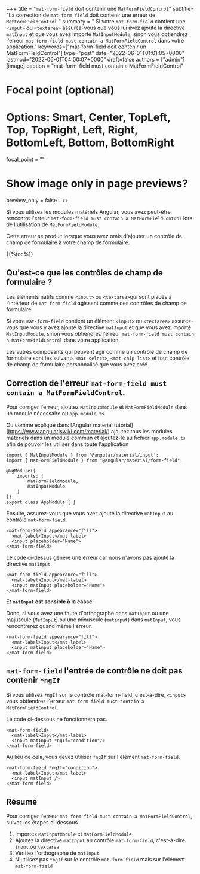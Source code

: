 +++
title   = "`mat-form-field` doit contenir une `MatFormFieldControl`"
subtitle= "La correction de `mat-form-field` doit contenir une erreur de `MatFormFieldControl` "
summary = " Si votre `mat-form-field` contient une `<input>` ou `<textarea>` assurez-vous que vous lui avez ajouté la directive `matInput` et que vous avez importé `MatInputModule`, sinon vous obtiendrez l'erreur `mat-form-field must contain a MatFormFieldControl` dans votre application."
keywords=["mat-form-field doit contenir un MatFormFieldControl"]
type="post"
date="2022-06-01T01:01:05+0000"
lastmod="2022-06-01T04:00:07+0000"
draft=false
authors = ["admin"]
[image]
  caption = "mat-form-field must contain a MatFormFieldControl"

  # Focal point (optional)
  # Options: Smart, Center, TopLeft, Top, TopRight, Left, Right, BottomLeft, Bottom, BottomRight
  focal_point = ""

  # Show image only in page previews?
  preview_only = false
+++

Si vous utilisez les modules matériels Angular, vous avez peut-être rencontré l'erreur `mat-form-field must contain a MatFormFieldControl` lors de l'utilisation de `MatFormFieldModule`.

Cette erreur se produit lorsque vous avez omis d'ajouter un contrôle de champ de formulaire à votre champ de formulaire.

{{%toc%}}

## Qu'est-ce que les contrôles de champ de formulaire ? 

Les éléments natifs comme `<input>` ou `<textarea>`qui sont placés à l'intérieur de `mat-form-field` agissent comme des contrôles de champ de formulaire 

Si votre `mat-form-field` contient un élément `<input>` ou `<textarea>` assurez-vous que vous y avez ajouté la directive `matInput` et que vous avez importé `MatInputModule`, sinon vous obtiendrez l'erreur `mat-form-field must contain a MatFormFieldControl` dans votre application.

Les autres composants qui peuvent agir comme un contrôle de champ de formulaire sont les suivants `<mat-select>`, `<mat-chip-list>` et tout contrôle de champ de formulaire personnalisé que vous avez créé.


## Correction de l'erreur `mat-form-field must contain a MatFormFieldControl`.

Pour corriger l'erreur, ajoutez `MatInputModule` et `MatFormFieldModule` dans un module nécessaire ou `app.module.ts` 

Ou comme expliqué dans [Angular material tutorial] (https://www.angularjswiki.com/material/) ajoutez tous les modules matériels dans un module commun et ajoutez-le au fichier `app.module.ts` afin de pouvoir les utiliser dans toute l'application 

```
import { MatInputModule } from '@angular/material/input';
import { MatFormFieldModule } from "@angular/material/form-field";

@NgModule({
    imports: [
        MatFormFieldModule,
        MatInputModule
    ]
})
export class AppModule { }

```

Ensuite, assurez-vous que vous avez ajouté la directive `matInput` au contrôle `mat-form-field`.

```
<mat-form-field appearance="fill">
  <mat-label>Input</mat-label>
  <input placeholder="Name">
</mat-form-field>
```

Le code ci-dessus génère une erreur car nous n'avons pas ajouté la directive `matInput`.

```
<mat-form-field appearance="fill">
  <mat-label>Input</mat-label>
  <input matInput placeholder="Name">
</mat-form-field>
```

Et **`matInput` est sensible à la casse** 

Donc, si vous avez une faute d'orthographe dans `matInput` ou une majuscule (`MatInput`) ou une minuscule (`matinput`) dans `matInput`, vous rencontrerez quand même l'erreur.

```
<mat-form-field appearance="fill">
  <mat-label>Input</mat-label>
  <input matinput placeholder="Name">
</mat-form-field>
```

## `mat-form-field` l'entrée de contrôle ne doit pas contenir `*ngIf`

Si vous utilisez `*ngIf` sur le contrôle mat-form-field, c'est-à-dire, `<input>` vous obtiendrez l'erreur `mat-form-field must contain a MatFormFieldControl`.

Le code ci-dessous ne fonctionnera pas.

```
<mat-form-field>
  <mat-label>Input</mat-label>
  <input matInput *ngIf="condition"/>
</mat-form-field>
```

Au lieu de cela, vous devez utiliser `*ngIf` sur l'élément `mat-form-field`.

```
<mat-form-field *ngIf="condition">
  <mat-label>Input</mat-label>
  <input matInput />
</mat-form-field>

```

## Résumé

Pour corriger l'erreur `mat-form-field must contain a MatFormFieldControl`, suivez les étapes ci-dessous

1. Importez `MatInputModule` et `MatFormFieldModule` 
2. Ajoutez la directive `matInput` au contrôle `mat-form-field`, c'est-à-dire `input` ou `textarea`
3. Vérifiez l'orthographe de `matInput`.
4. N'utilisez pas `*ngIf` sur le contrôle `mat-form-field` mais sur l'élément `mat-form-field` 

